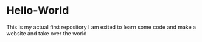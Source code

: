 # Hello-World
This is my actual first repository 
I am exited to learn some code and make a website and take over the world 

